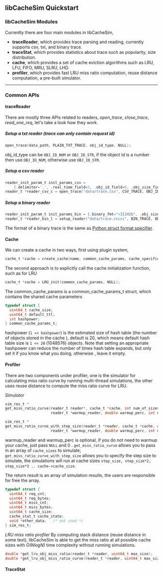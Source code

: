## libCacheSim Quickstart

### libCacheSim Modules 
Currently there are four main modules in libCacheSim, 
* **traceReader**, which provides trace parsing and reading, currently supports csv, txt, and binary trace. 
* **traceStat**, which provides statistics about trace such as popularity, size distribution. 
* **cache**, which provides a set of cache eviction algorithms such as LRU, LFU, FIFO, MRU, SLRU, LHD. 
* **profiler**, which provides fast LRU miss ratio computation, reuse distance computation, a pre-built simulator.   
---

### Common APIs 
#### traceReader 
There are mostly three APIs related to readers, *open_trace*, *close_trace*, *read_one_req*, let's take a look how
 they work.   

##### Setup a txt reader (trace can only contain request id)
```c
open_trace(data_path, PLAIN_TXT_TRACE, obj_id_type, NULL);
```
obj_id_type can be `OBJ_ID_NUM` or `OBJ_ID_STR`, if the object id is a number then use `OBJ_ID_NUM`, otherwise use
 `OBJ_ID_STR`. 
 
##### Setup a csv reader 
```c
reader_init_param_t init_params_csv = 
    {.delimiter=',', .real_time_field=2, .obj_id_field=6, .obj_size_field=4, .has_header=FALSE}; 
reader_t *reader_csv_c = open_trace("data/trace.csv", CSV_TRACE, OBJ_ID_STR, &init_params_csv);
```

##### Setup a binary reader 
```c
reader_init_param_t init_params_bin = {.binary_fmt="<3I2H2Q", .obj_size_field=2, .obj_id_field=6, };
reader_t *reader_bin_l = setup_reader("data/trace.vscsi", BIN_TRACE, OBJ_ID_NUM, &init_params_bin);
```
The format of a binary trace is the same as 
[Python struct format specifier](https://docs.python.org/3/library/struct.html). 
 

#### Cache
We can create a cache in two ways, first using plugin system, 
```c
cache_t *cache = create_cache(name, common_cache_params, cache_specific_params); 
```

The second approach is to explicitly call the cache initialization function, such as for LRU 
```c
cache_t *cache = LRU_init(common_cache_params, NULL); 
```
The common_cache_params is a common_cache_params_t struct, which contains the shared cache parameters 
```c
typedef struct {
  uint64_t cache_size;
  uint64_t default_ttl;
  int hashpower;
} common_cache_params_t;
```
hashpower (`1 << hashpower`) is the estimated size of hash table (the number of objects stored in the cache
), default is 20, which means default hash table size is `1 << 20` (1048576) objects. Note that setting an appropriate 
hashpower can reduce the number of times hash table expands, but only set it if you know what you doing, otherwise
, leave it empty. 

#### Profiler 
There are two components under profiler, one is the simulator for calculating miss ratio curve by running multi-thread
 simulations, the other uses reuse distance to compute the miss ratio curve for LRU. 

*Simulator*
```c
sim_res_t *
get_miss_ratio_curve(reader_t reader*, cache_t *cache, int num_of_sizes, uint64_t *cache_sizes,
                     reader_t *warmup_reader, double warmup_perc, int num_of_threads);

sim_res_t *
get_miss_ratio_curve_with_step_size(reader_t *reader, cache_t *cache, uint64_t step_size, 
                     reader_t *warmup_reader, double warmup_perc, int num_of_threads);
```
warmup_reader and warmup_perc is optional, if you do not need to warmup your cache, just pass `NULL` and 0
. 
`get_miss_ratio_curve` allows you to pass in an array of `cache_sizes` to simulate; 
`get_miss_ratio_curve_with_step_size` allows you to specify the step size to simulate, the simulations will run at
cache sizes `step_size, step_size*2, step_size*3 .. cache->cache_size`. 

The return result is an array of simulation results, the users are responsible for free the array. 
```c
typedef struct {
  uint64_t req_cnt;
  uint64_t req_bytes;
  uint64_t miss_cnt;
  uint64_t miss_bytes;
  uint64_t cache_size;
  cache_stat_t cache_state;
  void *other_data;   /* not used */
} sim_res_t;
```

*LRU miss ratio profiler*
By computing stack distance (reuse distance in some text), libCacheSim is able to get the miss ratio at all
 possible cache sizes with *O(NlogN)* time complexity without running simulations.  

```c
double *get_lru_obj_miss_ratio(reader_t *reader, uint64_t max_size);
double *get_lru_obj_miss_ratio_curve(reader_t *reader, uint64_t max_size);
```



#### TraceStat 



